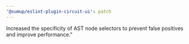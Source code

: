 ```yaml
---
'@sumup/eslint-plugin-circuit-ui': patch
---
```


Increased the specificity of AST node selectors to prevent false positives and improve performance."

